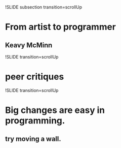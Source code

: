 !SLIDE subsection transition=scrollUp
# From artist to programmer
## Keavy McMinn

!SLIDE transition=scrollUp
# peer critiques

!SLIDE transition=scrollUp
# Big changes are easy in programming.
## try moving a wall.
